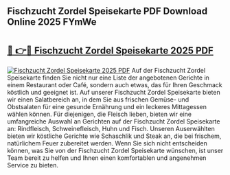 ## Fischzucht Zordel Speisekarte PDF Download Online 2025 FYmWe

# <h2><a href="http://gc8ieb.nevu.top/?p=Fischzucht+Zordel+Speisekarte">🔗 👉🔴 Fischzucht Zordel Speisekarte 2025 PDF</a></h2>

[![Fischzucht Zordel Speisekarte 2025 PDF](https://i.imgur.com/dBaPXMq.png)](http://gc8ieb.nevu.top/?p=Fischzucht+Zordel+Speisekarte)
Auf der Fischzucht Zordel Speisekarte finden Sie nicht nur eine Liste der angebotenen Gerichte in einem Restaurant oder Café, sondern auch etwas, das für Ihren Geschmack köstlich und geeignet ist. Auf unserer Fischzucht Zordel Speisekarte bieten wir einen Salatbereich an, in dem Sie aus frischen Gemüse- und Obstsalaten für eine gesunde Ernährung und ein leckeres Mittagessen wählen können. Für diejenigen, die Fleisch lieben, bieten wir eine umfangreiche Auswahl an Gerichten auf der Fischzucht Zordel Speisekarte an: Rindfleisch, Schweinefleisch, Huhn und Fisch. Unseren Auserwählten bieten wir köstliche Gerichte wie Schaschlik und Steak an, die bei frischem, natürlichem Feuer zubereitet werden. Wenn Sie sich nicht entscheiden können, was Sie von der Fischzucht Zordel Speisekarte wünschen, ist unser Team bereit zu helfen und Ihnen einen komfortablen und angenehmen Service zu bieten.

